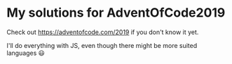 # My solutions for AdventOfCode2019

Check out <https://adventofcode.com/2019> if you don't know it yet.

I'll do everything with JS, even though there might be more suited languages 😃